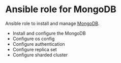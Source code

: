 # Ansible role for MongoDB
Ansible role to install and manage [MongoDB](http://www.mongodb.org/).

- Install and configure the MongoDB
- Configure os config
- Configure authentication
- Configure replica set
- Configure sharded cluster
